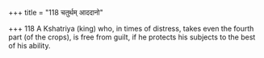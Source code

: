 +++
title = "118 चतुर्थम् आददानो"

+++
118	A Kshatriya (king) who, in times of distress, takes even the fourth part (of the crops), is free from guilt, if he protects his subjects to the best of his ability.